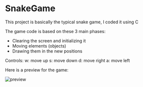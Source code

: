 
# SnakeGame
This project is basically the typical snake game,
I coded it using C

The game code is based on these 3 main phases:
  + Clearing the screen and initializing it
  + Moving elements (objects)
  + Drawing them in the new positions

Controls:
  w: move up
  s: move down
  d: move right
  a: move left


Here is a preview for the game:

![preview](https://user-images.githubusercontent.com/44543255/206106693-139a8e58-1b75-4c44-b468-f7dfbf3a6794.gif)
